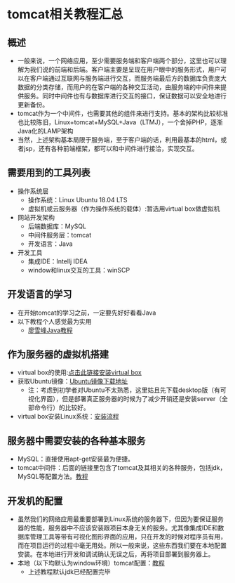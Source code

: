 # tomcat相关教程汇总

## 概述
- 一般来说，一个网络应用，至少需要服务端和客户端两个部分，这里也可以理解为我们说的前端和后端。客户端主要是呈现在用户眼中的服务形式，用户可以在客户端通过互联网与服务端进行交互，而服务端最后方的数据库负责庞大数据的分类存储，而用户的在客户端的各种交互活动，由服务端的中间件来提供服务。同时中间件也有与数据库进行交互的接口，保证数据可以安全地进行更新备份。
- tomcat作为一个中间件，也需要其他的组件来进行支持。基本的架构比较标准也比较陈旧，Linux+tomcat+MySQL+Java（LTMJ），一个舍掉PHP，逐渐Java化的LAMP架构
- 当然，上述架构基本局限于服务端，至于客户端的话，利用最基本的html，或者jsp，还有各种前端框架，都可以和中间件进行接洽，实现交互。

## 需要用到的工具列表
- 操作系统层
    + 操作系统：Linux Ubuntu 18.04 LTS
    + 虚拟机或云服务器（作为操作系统的载体）:暂选用virtual box做虚拟机
- 网站开发架构
    + 后端数据库：MySQL
    + 中间件服务层：tomcat
    + 开发语言：Java
- 开发工具
    + 集成IDE：Intellj IDEA
    + window和linux交互的工具：winSCP

## 开发语言的学习
- 在开始tomcat的学习之前，一定要先好好看看Java
- 以下教程个人感觉最为实用
    + [廖雪峰Java教程](https://www.liaoxuefeng.com/wiki/1252599548343744)

## 作为服务器的虚拟机搭建
- virtual box的使用:[点击此链接安装virtual box](https://www.virtualbox.org/wiki/Downloads)
- 获取Ubuntu镜像：[Ubuntu镜像下载地址](https://ubuntu.com/download/desktop)
    + 注：考虑到初学者对Ubuntu不太熟悉，这里姑且先下载desktop版（有可视化界面），但是部署真正服务器的时候为了减少开销还是安装server（全部命令行）的比较好。
- virtual box安装Linux系统：[安装流程](https://blog.csdn.net/qq_37189082/article/details/79549209)

## 服务器中需要安装的各种基本服务
- MySQL：直接使用apt-get安装最为便捷。
- tomcat中间件：后面的链接里包含了tomcat及其相关的各种服务，包括jdk，MySQL等配置方法。[教程](https://blog.csdn.net/chijiandi/article/details/79244599)

## 开发机的配置
- 虽然我们的网络应用最重要部署到Linux系统的服务器下，但因为要保证服务器的性能，服务器中不应该安装跟项目本身无关的服务。尤其像集成IDE和数据库管理工具等带有可视化图形界面的应用，只在开发的时候对程序员有用，而在项目运行的过程中毫无用处。所以一般来说，这些东西我们要在本地配置安装。在本地进行开发和调试确认无误之后，再将项目部署到服务器上。
- 本地（以下均默认为window环境）tomcat配置：[教程](https://www.cnblogs.com/beginner-boy/p/7806680.html)
    + 上述教程默认jdk已经配置完毕
